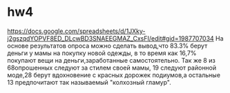 
# hw4
https://docs.google.com/spreadsheets/d/1JXky-j2gszqdYOPVF8ED_DLcwBD3SNAEEGMAZ_CxsFI/edit#gid=1987707034
На основе результатов опроса можно сделать вывод,что 83.3% берут деньги у мамы на покупку новой одежды, в то время как 16,7% покупают вещи на деньги,заработанные самостоятельно.
Так же 8 из 68опрошенных следуют за стилем своей мамы, 19 следуют районной моде,28 берут вдохновение с красных дорожек подиумов,а остальные 13 предпочитают так называемый "колхозный гламур".

